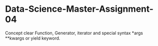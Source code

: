 # Data-Science-Master-Assignment-04
Concept clear Function, Generator, iterator and special syntax *args **kwargs or yield keyword. 
